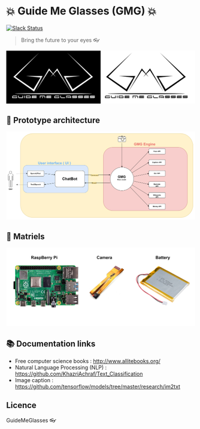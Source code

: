 # :boom: Guide Me Glasses (GMG) :boom:
[![Slack Status](https://img.shields.io/badge/slack-@guidemeglasses-blue.svg?logo=slack)](https://noyet.slack.com)

> Bring the future to your eyes :eyeglasses:

![GuideMeGlassesLogo](docs/images/logo.png)


## :construction_worker: Prototype architecture
![architecture](docs/architecture.png)

## :hammer: Matriels
![matriels](docs/matriels.png)
## :books: Documentation links
- Free computer science books : http://www.allitebooks.org/
- Natural Language Processing (NLP) : https://github.com/KhazriAchraf/Text_Classification
- Image caption : https://github.com/tensorflow/models/tree/master/research/im2txt
## Licence
GuideMeGlasses
:eyeglasses: